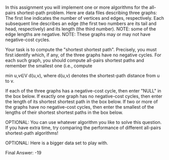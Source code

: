 In this assignment you will implement one or more algorithms for the all-pairs shortest-path problem.  Here are data files describing three graphs: 
The first line indicates the number of vertices and edges, respectively.  Each subsequent line describes an edge (the first two numbers are its tail and head, respectively) and its length (the third number).  NOTE: some of the edge lengths are negative.  NOTE: These graphs may or may not have negative-cost cycles.

Your task is to compute the "shortest shortest path".  Precisely, you must first identify which, if any, of the three graphs have no negative cycles.  For each such graph, you should compute all-pairs shortest paths and remember the smallest one (i.e., compute 

min 
u,v∈V d(u,v), where d(u,v) denotes the shortest-path distance from u to v. 

If each of the three graphs has a negative-cost cycle, then enter "NULL" in the box below.  If exactly one graph has no negative-cost cycles, then enter the length of its shortest shortest path in the box below.  If two or more of the graphs have no negative-cost cycles, then enter the smallest of the lengths of their shortest shortest paths in the box below.

OPTIONAL: You can use whatever algorithm you like to solve this question.  If you have extra time, try comparing the performance of different all-pairs shortest-path algorithms!

OPTIONAL: Here is a bigger data set to play with.

Final Answer: -19
